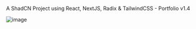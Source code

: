 A ShadCN Project using React, NextJS, Radix & TailwindCSS - Portfolio v1.4

![image](https://github.com/vtonu/ShadCN_UI/assets/56773210/9ee4a6b8-80a9-4565-9275-15823fa8d34b)
